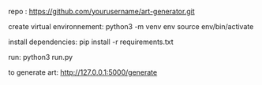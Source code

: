 repo : https://github.com/yourusername/art-generator.git

create virtual environnement: 
python3 -m venv env
source env/bin/activate

install dependencies:
pip install -r requirements.txt

run:
python3 run.py

to generate art:
http://127.0.0.1:5000/generate



<!-- note: requirements.txt in python = package.json in js/node -->